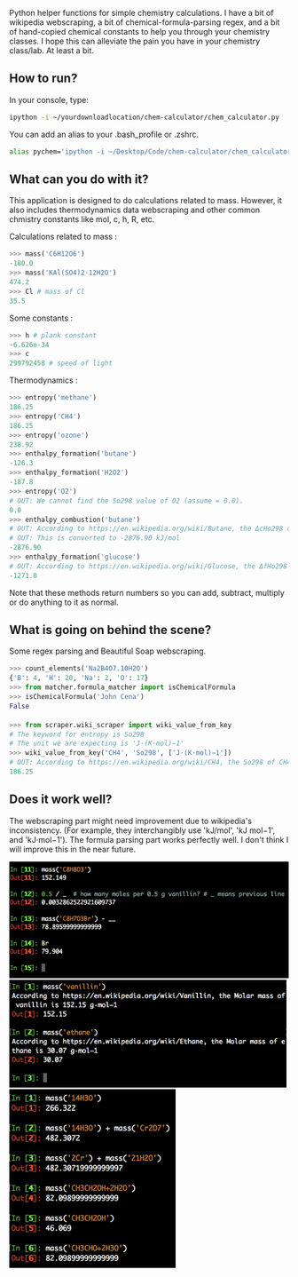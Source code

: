 Python helper functions for simple chemistry calculations. I have a bit of wikipedia webscraping, a bit of chemical-formula-parsing regex, and a bit of hand-copied chemical constants to help you through your chemistry classes. I hope this can alleviate the pain you have in your chemistry class/lab. At least a bit.

## How to run? 

In your console, type:

```bash
ipython -i ~/yourdownloadlocation/chem-calculator/chem_calculator.py
```

You can add an alias to your .bash_profile or .zshrc.

```bash
alias pychem='ipython -i ~/Desktop/Code/chem-calculator/chem_calculator.py'
```

## What can you do with it?

This application is designed to do calculations related to mass.
However, it also includes thermodynamics data webscraping and other
common chmistry constants like mol, c, h, R, etc.

Calculations related to mass :

```python
>>> mass('C6H12O6')
-180.0
>>> mass('KAl(SO4)2·12H2O')
474.2
>>> Cl # mass of Cl
35.5
```

Some constants :

```python
>>> h # plank constant
-6.626e-34
>>> c
299792458 # speed of light
```

Thermodynamics :

```python
>>> entropy('methane')
186.25
>>> entropy('CH4')
186.25
>>> entropy('ozone')
238.92
>>> enthalpy_formation('butane')
-126.3
>>> enthalpy_formation('H2O2')
-187.8
>>> entropy('O2')
# OUT: We cannot find the So298 value of O2 (assume = 0.0).
0.0
>>> enthalpy_combustion('butane')
# OUT: According to https://en.wikipedia.org/wiki/Butane, the ΔcHo298 of butane is -2.88 MJ mol−1
# OUT: This is converted to -2876.90 kJ/mol
-2876.90
>>> enthalpy_formation('glucose')
# OUT: According to https://en.wikipedia.org/wiki/Glucose, the ΔfHo298 of glucose is -1271.00 kJ/mol
-1271.0
```

Note that these methods return numbers so you can add, subtract, multiply or do anything
to it as normal.

## What is going on behind the scene?

Some regex parsing and Beautiful Soap webscraping.

```python
>>> count_elements('Na2B4O7.10H2O')
{'B': 4, 'H': 20, 'Na': 2, 'O': 17}
>>> from matcher.formula_matcher import isChemicalFormula
>>> isChemicalFormula('John Cena')
False

>>> from scraper.wiki_scraper import wiki_value_from_key
# The keyword for entropy is So298
# The unit we are expecting is 'J·(K·mol)−1'
>>> wiki_value_from_key('CH4', 'So298', ['J·(K·mol)−1'])
# OUT: According to https://en.wikipedia.org/wiki/CH4, the So298 of CH4 is 186.25 J·(K·mol)−1
186.25
```

## Does it work well?

The webscraping part might need improvement due to wikipedia's inconsistency. (For example, they interchangibly use 'kJ/mol', 'kJ mol−1', and 'kJ·mol−1'). The formula parsing part works perfectly well.
I don't think I will improve this in the near future.

<img src="https://github.com/ssantichaivekin/chem-calculator/blob/master/screenshots/screenshot.png" width="600">

<img src="https://github.com/ssantichaivekin/chem-calculator/blob/master/screenshots/screenshot2.png" width="500">

<img src="https://github.com/ssantichaivekin/chem-calculator/blob/master/screenshots/screenshot3.png" width="300">


